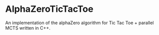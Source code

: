 # AlphaZeroTicTacToe
An implementation of the alphaZero algorithm for Tic Tac Toe + parallel MCTS written in C++.
